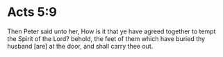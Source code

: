 # Acts 5:9

Then Peter said unto her, How is it that ye have agreed together to tempt the Spirit of the Lord? behold, the feet of them which have buried thy husband [are] at the door, and shall carry thee out.